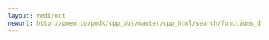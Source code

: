 ```yaml
---
layout: redirect
newurl: http://pmem.io/pmdk/cpp_obj/master/cpp_html/search/functions_d.html
---
```

